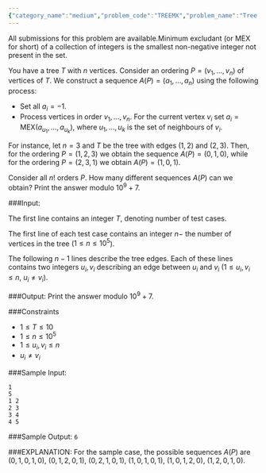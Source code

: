 ```yaml
---
{"category_name":"medium","problem_code":"TREEMX","problem_name":"Tree MEX","languages_supported":{"0":"C","1":"CPP14","2":"JAVA","3":"PYTH","4":"PYTH 3.6","5":"PYPY","6":"CS2","7":"PAS fpc","8":"PAS gpc","9":"RUBY","10":"PHP","11":"GO","12":"NODEJS","13":"HASK","14":"rust","15":"SCALA","16":"swift","17":"D","18":"PERL","19":"FORT","20":"WSPC","21":"ADA","22":"CAML","23":"ICK","24":"BF","25":"ASM","26":"CLPS","27":"PRLG","28":"ICON","29":"SCM qobi","30":"PIKE","31":"ST","32":"NICE","33":"LUA","34":"BASH","35":"NEM","36":"LISP sbcl","37":"LISP clisp","38":"SCM guile","39":"JS","40":"ERL","41":"TCL","42":"kotlin","43":"PERL6","44":"TEXT","45":"SCM chicken","46":"PYP3","47":"CLOJ","48":"COB","49":"FS"},"max_timelimit":3,"source_sizelimit":50000,"problem_author":"vijju123","problem_tester":null,"date_added":"17-11-2018","tags":{"0":"vijju123"},"time":{"view_start_date":1542546000,"submit_start_date":1542546000,"visible_start_date":1542546000,"end_date":1735669800},"is_direct_submittable":false,"layout":"problem"}
---
```

<span class="solution-visible-txt">All submissions for this problem are available.</span>Minimum excludant (or MEX for short) of a collection of integers is the smallest non-negative integer not present in the set.

You have a tree $T$ with $n$ vertices. Consider an ordering $P = (v_1, \ldots, v_n)$ of vertices of $T$. We construct a sequence $A(P) = (a_1, \ldots, a_n)$ using the following process:


- Set all $a_i = -1$.       
- Process vertices in order $v_1, \ldots, v_n$. For the current vertex $v_i$ set $a_i = \mathrm{MEX}(a_{u_1}, \ldots, a_{u_k})$, where $u_1, \ldots, u_k$ is the set of neighbours of $v_i$.         


For instance, let $n = 3$ and $T$ be the tree with edges $(1, 2)$ and $(2, 3)$. Then, for the ordering $P = (1, 2, 3)$ we obtain the sequence $A(P) = (0, 1, 0)$, while for the ordering $P = (2, 3, 1)$ we obtain $A(P) = (1, 0, 1)$.

Consider all $n!$ orders $P$. How many different sequences $A(P)$ can we obtain? Print the answer modulo $10^9 + 7$.

###Input:

The first line contains an integer $T$, denoting number of test cases.

The first line of each test case contains an integer $n-$ the number of vertices in the tree ($1 \leq n \leq 10^5$).

The following $n - 1$ lines describe the tree edges. Each of these lines contains two integers $u_i, v_i$ describing an edge between $u_i$ and $v_i$ ($1 \leq u_i, v_i \leq n$, $u_i \neq v_i$).

###Output:
Print the answer modulo $10^9 + 7$.

###Constraints 
- $1\le T \le 10$
- $1\le n \le 10^5$
- $1 \le u_i,v_i \le n$
- $u_i \neq v_i$

###Sample Input:
```
1
5 
1 2
2 3
3 4
4 5
```


###Sample Output:
`6`
	
###EXPLANATION:
For the sample case, the possible sequences $A(P)$ are $(0, 1, 0, 1, 0)$, $(0, 1, 2, 0, 1)$, $(0, 2, 1, 0, 1)$, $(1, 0, 1, 0, 1)$, $(1, 0, 1, 2, 0)$, $(1, 2, 0, 1, 0$).